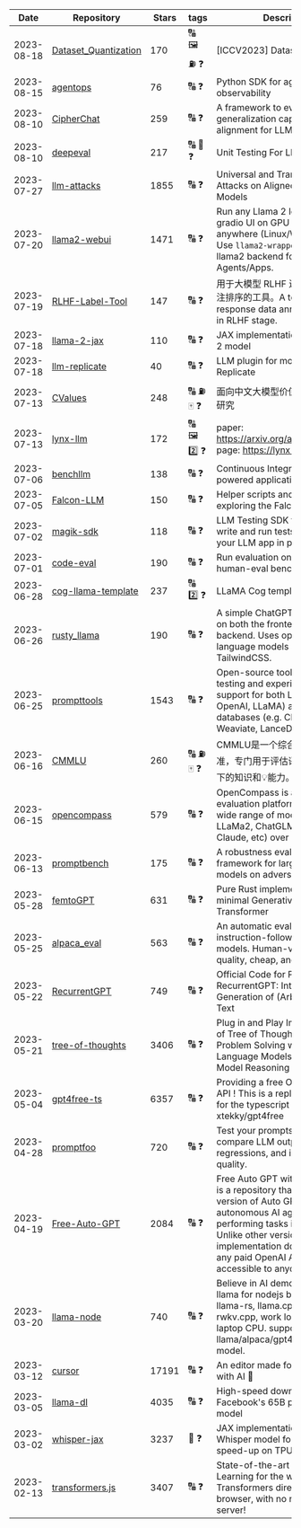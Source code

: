 | Date | Repository | Stars | tags |  Description  |
|------------|---------|-------|-------------|-------------|
| 2023-08-18 | [Dataset_Quantization](https://github.com/magic-research/Dataset_Quantization) | 170 | 🔠 🖼️ ⛽ ❓  | [ICCV2023] Dataset Quantization |
| 2023-08-15 | [agentops](https://github.com/AgentOps-AI/agentops) | 76 | 🔠 ❓  | Python SDK for agent evals and observability |
| 2023-08-10 | [CipherChat](https://github.com/RobustNLP/CipherChat) | 259 | 🔠 ❓  | A framework to evaluate the generalization capability of safety alignment for LLMs |
| 2023-08-10 | [deepeval](https://github.com/confident-ai/deepeval) | 217 | 🔠 💯 ❓  | Unit Testing For LLMs |
| 2023-07-27 | [llm-attacks](https://github.com/llm-attacks/llm-attacks) | 1855 | 🔠 ❓  | Universal and Transferable Attacks on Aligned Language Models |
| 2023-07-20 | [llama2-webui](https://github.com/liltom-eth/llama2-webui) | 1471 | 🔠 ❓  | Run any Llama 2 locally with gradio UI on GPU or CPU from anywhere (Linux/Windows/Mac). Use `llama2-wrapper` as your local llama2 backend for Generative Agents/Apps.   |
| 2023-07-19 | [RLHF-Label-Tool](https://github.com/SupritYoung/RLHF-Label-Tool) | 147 | 🔠 ❓  | 用于大模型 RLHF 进行人工数据标注排序的工具。A tool for manual response data annotation sorting in RLHF stage. |
| 2023-07-18 | [llama-2-jax](https://github.com/ayaka14732/llama-2-jax) | 110 | 🔠 ❓  | JAX implementation of the Llama 2 model |
| 2023-07-18 | [llm-replicate](https://github.com/simonw/llm-replicate) | 40 | 🔠 ❓  | LLM plugin for models hosted on Replicate |
| 2023-07-13 | [CValues](https://github.com/X-PLUG/CValues) | 248 | 🔠 ⛽ 🀄 ❓  | 面向中文大模型价值观的评估与对齐研究 |
| 2023-07-13 | [lynx-llm](https://github.com/bytedance/lynx-llm) | 172 | 🔠 🖼️ 2️⃣ ❓  | paper: https://arxiv.org/abs/2307.02469 page: https://lynx-llm.github.io/ |
| 2023-07-06 | [benchllm](https://github.com/v7labs/benchllm) | 138 | 🔠 ❓  | Continuous Integration for LLM powered applications |
| 2023-07-05 | [Falcon-LLM](https://github.com/Sentdex/Falcon-LLM) | 150 | 🔠 ❓  | Helper scripts and examples for exploring the Falcon LLM models |
| 2023-07-02 | [magik-sdk](https://github.com/magiklabs/magik-sdk) | 118 | 🔠 ❓  | LLM Testing SDK that helps you write and run tests to monitor your LLM app in production |
| 2023-07-01 | [code-eval](https://github.com/abacaj/code-eval) | 190 | 🔠 ❓  | Run evaluation on LLMs using human-eval benchmark |
| 2023-06-28 | [cog-llama-template](https://github.com/replicate/cog-llama-template) | 237 | 🔠 2️⃣ ❓  | LLaMA Cog template |
| 2023-06-26 | [rusty_llama](https://github.com/MoonKraken/rusty_llama) | 190 | 🔠 ❓  | A simple ChatGPT clone in Rust on both the frontend and backend. Uses open source language models and TailwindCSS. |
| 2023-06-25 | [prompttools](https://github.com/hegelai/prompttools) | 1543 | 🔠 ❓  | Open-source tools for prompt testing and experimentation, with support for both LLMs (e.g. OpenAI, LLaMA) and vector databases (e.g. Chroma, Weaviate, LanceDB). |
| 2023-06-16 | [CMMLU](https://github.com/haonan-li/CMMLU) | 260 | 🔠 ⛽ 🀄 ❓  | CMMLU是一个综合性的🀄评估基准，专门用于评估语言模型在🀄语境下的知识和💡能力。 |
| 2023-06-15 | [opencompass](https://github.com/InternLM/opencompass) | 579 | 🔠 ❓  | OpenCompass is an LLM evaluation platform, supporting a wide range of models (LLaMA, LLaMa2, ChatGLM2, ChatGPT, Claude, etc) over 50+ datasets. |
| 2023-06-13 | [promptbench](https://github.com/microsoft/promptbench) | 175 | 🔠 ❓  | A robustness evaluation framework for large language models on adversarial prompts |
| 2023-05-28 | [femtoGPT](https://github.com/keyvank/femtoGPT) | 631 | 🔠 ❓  | Pure Rust implementation of a minimal Generative Pretrained Transformer |
| 2023-05-25 | [alpaca_eval](https://github.com/tatsu-lab/alpaca_eval) | 563 | 🔠 ❓  | An automatic evaluator for instruction-following language models. Human-validated, high-quality, cheap, and fast. |
| 2023-05-22 | [RecurrentGPT](https://github.com/aiwaves-cn/RecurrentGPT) | 749 | 🔠 ❓  | Official Code for Paper: RecurrentGPT: Interactive Generation of (Arbitrarily) Long Text |
| 2023-05-21 | [tree-of-thoughts](https://github.com/kyegomez/tree-of-thoughts) | 3406 | 🔠 ❓  | Plug in and Play Implementation of Tree of Thoughts: Deliberate Problem Solving with Large Language Models that Elevates Model Reasoning by atleast 70%  |
| 2023-05-04 | [gpt4free-ts](https://github.com/xiangsx/gpt4free-ts) | 6357 | 🔠 ❓  | Providing a free OpenAI GPT-4 API !   This is a replication project for the typescript version of xtekky/gpt4free |
| 2023-04-28 | [promptfoo](https://github.com/promptfoo/promptfoo) | 720 | 🔠 ❓  | Test your prompts. Evaluate and compare LLM outputs, catch regressions, and improve prompt quality. |
| 2023-04-19 | [Free-Auto-GPT](https://github.com/IntelligenzaArtificiale/Free-Auto-GPT) | 2084 | 🔠 ❓  | Free Auto GPT with NO paids API is a repository that offers a simple version of Auto GPT, an autonomous AI agent capable of performing tasks independently. Unlike other versions, our implementation does not rely on any paid OpenAI API, making it accessible to anyone.  |
| 2023-03-20 | [llama-node](https://github.com/Atome-FE/llama-node) | 740 | 🔠 ❓  | Believe in AI democratization. llama for nodejs backed by llama-rs, llama.cpp and rwkv.cpp, work locally on your laptop CPU. support llama/alpaca/gpt4all/vicuna/rwkv model. |
| 2023-03-12 | [cursor](https://github.com/getcursor/cursor) | 17191 | 🔠 ❓  | An editor made for programming with AI 🤖 |
| 2023-03-05 | [llama-dl](https://github.com/shawwn/llama-dl) | 4035 | 🔠 ❓  | High-speed download of LLaMA, Facebook's 65B parameter GPT model |
| 2023-03-02 | [whisper-jax](https://github.com/sanchit-gandhi/whisper-jax) | 3237 | 🎵 ❓  | JAX implementation of OpenAI's Whisper model for up to 70x speed-up on TPU. |
| 2023-02-13 | [transformers.js](https://github.com/xenova/transformers.js) | 3407 | 🔠 ❓  | State-of-the-art Machine Learning for the web. Run 🤗 Transformers directly in your browser, with no need for a server! |
